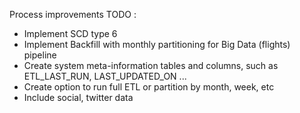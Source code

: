 Process improvements TODO :  

- Implement SCD type 6   
- Implement Backfill with monthly partitioning for Big Data (flights) pipeline  
- Create system meta-information tables and columns, such as ETL_LAST_RUN, LAST_UPDATED_ON ...   
- Create option to run full ETL or partition by month, week, etc  
- Include social, twitter data